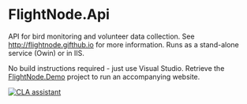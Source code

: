 # FlightNode.Api

API for bird monitoring and volunteer data collection. See
http://flightnode.gifthub.io for more information. Runs as a stand-alone service
(Owin) or in IIS.

No build instructions required - just use Visual Studio. Retrieve the
[FlightNode.Demo](https://github.com/FlightNode/FlightNode.Demo) project to run
an accompanying website.

[![CLA
assistant](https://cla-assistant.io/readme/badge/FlightNode/FlightNode.Api)](https://cla-assistant.io/FlightNode/FlightNode.Api)